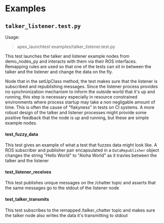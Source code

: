 # Examples

## `talker_listener.test.py`

Usage:
> apex_launchtest examples/talker_listener.test.py

This test launches the talker and listener example nodes from demo_nodes_py and interacts
with them via their ROS interfaces.  Remapping rules are used so that one of the tests can sit in
between the talker and the listener and change the data on the fly.

Node that in the setUpClass method, the test makes sure that the listener is subscribed and
republishing messages.  Since the listener process provides no synchronization mechanism to
inform the outside world that it's up and running, this step is necessary especially in resource
constrained environments where process startup may take a non negligable amount of time.  This
is often the cause of "flakyness" in tests on CI systems.  A more robust design of the talker and
listener processes might provide some positive feedback that the node is up and running, but these
are simple example nodes.

#### test_fuzzy_data
This test gives an example of what a test that fuzzes data might look like.  A ROS subscriber
and publisher pair encapsulated in a `DataRepublisher` object changes the string "Hello World" to
"Aloha World" as it travles between the talker and the listener

#### test_listener_receives
This test publishes unique messages on the /chatter topic and asserts that the same messages
go to the stdout of the listener node

#### test_talker_transmits
This test subscribes to the remapped /talker_chatter topic and makes sure the talker node also
writes the data it's transmitting to stdout

